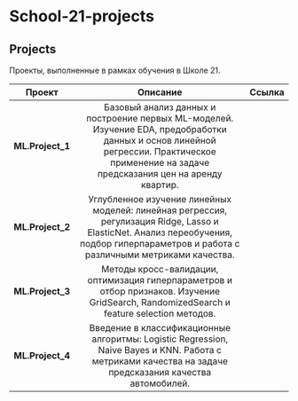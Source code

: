# School-21-projects
## Projects

Проекты, выполненные в рамках обучения в Школе 21.

| Проект       | Описание          | Ссылка |
|:--------------:|:---------------------:|:---------:|
|**ML.Project_1**  | Базовый анализ данных и построение первых ML-моделей. Изучение EDA, предобработки данных и основ линейной регрессии. Практическое применение на задаче предсказания цен на аренду квартир.||
|**ML.Project_2**|Углубленное изучение линейных моделей: линейная регрессия, регулизация Ridge, Lasso и ElasticNet. Анализ переобучения, подбор гиперпараметров и работа с различными метриками качества.||
|**ML.Project_3**| Методы кросс-валидации, оптимизация гиперпараметров и отбор признаков. Изучение GridSearch, RandomizedSearch и feature selection методов.||
|**ML.Project_4**|	Введение в классификационные алгоритмы: Logistic Regression, Naive Bayes и KNN. Работа с метриками качества на задаче предсказания качества автомобилей.||
